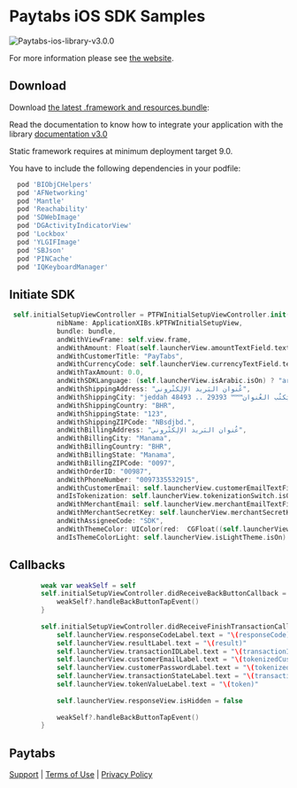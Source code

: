 Paytabs iOS SDK Samples
========
![Paytabs-ios-library-v3.0.0](https://img.shields.io/badge/Paytabs%20iOS%20SDK-v3.0.0-green.svg)

For more information please see [the website][1].


Download
--------

Download [the latest .framework and resources.bundle](sdk/iOSSDK_21102018.zip):

Read the documentation to know how to integrate your application with the library
[documentation v3.0](docs/paytabs-ios-sdk-3.0.pdf)

Static framework requires at minimum deployment target 9.0.

You have to include the following dependencies in your podfile:
```groovy
  pod 'BIObjCHelpers'
  pod 'AFNetworking'
  pod 'Mantle'
  pod 'Reachability'
  pod 'SDWebImage'
  pod 'DGActivityIndicatorView'
  pod 'Lockbox'
  pod 'YLGIFImage'
  pod 'SBJson'
  pod 'PINCache'
  pod 'IQKeyboardManager'
```

Initiate SDK
--------
```swift
 self.initialSetupViewController = PTFWInitialSetupViewController.init(
            nibName: ApplicationXIBs.kPTFWInitialSetupView,
            bundle: bundle,
            andWithViewFrame: self.view.frame,
            andWithAmount: Float(self.launcherView.amountTextField.text!)!,
            andWithCustomerTitle: "PayTabs",
            andWithCurrencyCode: self.launcherView.currencyTextField.text!,
            andWithTaxAmount: 0.0,
            andWithSDKLanguage: (self.launcherView.isArabic.isOn) ? "ar" : "en",
            andWithShippingAddress: "عُنوان البَريد الإلِكتْروني",
            andWithShippingCity: "jeddah عَنوِن / يَكتُب العُنوان™™™ 29393 .. 48493 $",
            andWithShippingCountry: "BHR",
            andWithShippingState: "123",
            andWithShippingZIPCode: "NBsdjbd.",
            andWithBillingAddress: "عُنوان البَريد الإلِكتْروني",
            andWithBillingCity: "Manama",
            andWithBillingCountry: "BHR",
            andWithBillingState: "Manama",
            andWithBillingZIPCode: "0097",
            andWithOrderID: "00987",
            andWithPhoneNumber: "0097335532915",
            andWithCustomerEmail: self.launcherView.customerEmailTextField.text!,
            andIsTokenization: self.launcherView.tokenizationSwitch.isOn,
            andWithMerchantEmail: self.launcherView.merchantEmailTextField.text!,
            andWithMerchantSecretKey: self.launcherView.merchantSecretKeyTextField.text!,
            andWithAssigneeCode: "SDK",
            andWithThemeColor: UIColor(red:  CGFloat((self.launcherView.redThemeValue.text! as NSString).doubleValue/255), green: CGFloat((self.launcherView.greenThemeValue.text! as NSString).doubleValue/255), blue: CGFloat((self.launcherView.bluehemeValue.text! as NSString).doubleValue/255), alpha: 1.0),
            andIsThemeColorLight: self.launcherView.isLightTheme.isOn)
```

Callbacks
--------
```swift
        weak var weakSelf = self
        self.initialSetupViewController.didReceiveBackButtonCallback = {
            weakSelf?.handleBackButtonTapEvent()
        }
        
        self.initialSetupViewController.didReceiveFinishTransactionCallback = {(responseCode, result, transactionID, tokenizedCustomerEmail, tokenizedCustomerPassword, token, transactionState) in
            self.launcherView.responseCodeLabel.text = "\(responseCode)"
            self.launcherView.resultLabel.text = "\(result)"
            self.launcherView.transactionIDLabel.text = "\(transactionID)"
            self.launcherView.customerEmailLabel.text = "\(tokenizedCustomerEmail)"
            self.launcherView.customerPasswordLabel.text = "\(tokenizedCustomerPassword)"
            self.launcherView.transactionStateLabel.text = "\(transactionState)"
            self.launcherView.tokenValueLabel.text = "\(token)"
            
            self.launcherView.responseView.isHidden = false
            
            weakSelf?.handleBackButtonTapEvent()
        }
```

Paytabs
--------
[Support][2] | [Terms of Use][3] | [Privacy Policy][4]




 [1]: https://dev.paytabs.com/docs-apis/#ios-sdk
 [2]: https://www.paytabs.com/en/support/
 [3]: https://www.paytabs.com/en/terms-of-use/
 [4]: https://www.paytabs.com/en/privacy-policy/
